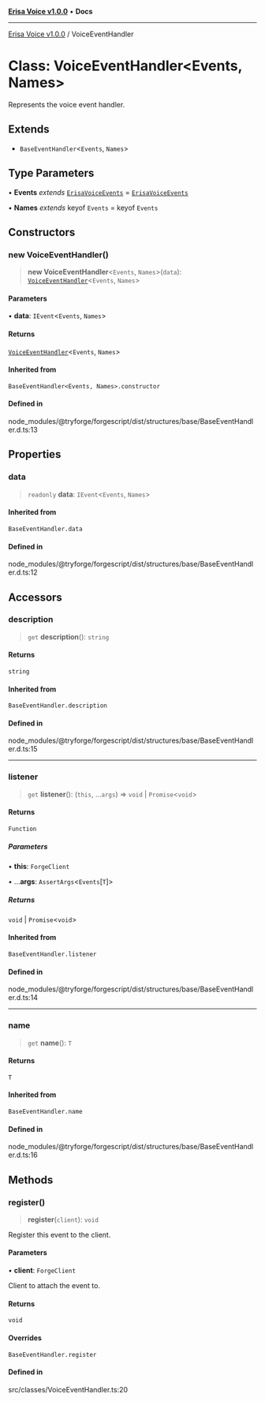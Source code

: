 [**Erisa Voice v1.0.0**](../README.md) • **Docs**

***

[Erisa Voice v1.0.0](../globals.md) / VoiceEventHandler

# Class: VoiceEventHandler\<Events, Names\>

Represents the voice event handler.

## Extends

- `BaseEventHandler`\<`Events`, `Names`\>

## Type Parameters

• **Events** *extends* [`ErisaVoiceEvents`](../type-aliases/ErisaVoiceEvents.md) = [`ErisaVoiceEvents`](../type-aliases/ErisaVoiceEvents.md)

• **Names** *extends* keyof `Events` = keyof `Events`

## Constructors

### new VoiceEventHandler()

> **new VoiceEventHandler**\<`Events`, `Names`\>(`data`): [`VoiceEventHandler`](VoiceEventHandler.md)\<`Events`, `Names`\>

#### Parameters

• **data**: `IEvent`\<`Events`, `Names`\>

#### Returns

[`VoiceEventHandler`](VoiceEventHandler.md)\<`Events`, `Names`\>

#### Inherited from

`BaseEventHandler<Events, Names>.constructor`

#### Defined in

node\_modules/@tryforge/forgescript/dist/structures/base/BaseEventHandler.d.ts:13

## Properties

### data

> `readonly` **data**: `IEvent`\<`Events`, `Names`\>

#### Inherited from

`BaseEventHandler.data`

#### Defined in

node\_modules/@tryforge/forgescript/dist/structures/base/BaseEventHandler.d.ts:12

## Accessors

### description

> `get` **description**(): `string`

#### Returns

`string`

#### Inherited from

`BaseEventHandler.description`

#### Defined in

node\_modules/@tryforge/forgescript/dist/structures/base/BaseEventHandler.d.ts:15

***

### listener

> `get` **listener**(): (`this`, ...`args`) => `void` \| `Promise`\<`void`\>

#### Returns

`Function`

##### Parameters

• **this**: `ForgeClient`

• ...**args**: `AssertArgs`\<`Events`\[`T`\]\>

##### Returns

`void` \| `Promise`\<`void`\>

#### Inherited from

`BaseEventHandler.listener`

#### Defined in

node\_modules/@tryforge/forgescript/dist/structures/base/BaseEventHandler.d.ts:14

***

### name

> `get` **name**(): `T`

#### Returns

`T`

#### Inherited from

`BaseEventHandler.name`

#### Defined in

node\_modules/@tryforge/forgescript/dist/structures/base/BaseEventHandler.d.ts:16

## Methods

### register()

> **register**(`client`): `void`

Register this event to the client.

#### Parameters

• **client**: `ForgeClient`

Client to attach the event to.

#### Returns

`void`

#### Overrides

`BaseEventHandler.register`

#### Defined in

src/classes/VoiceEventHandler.ts:20
